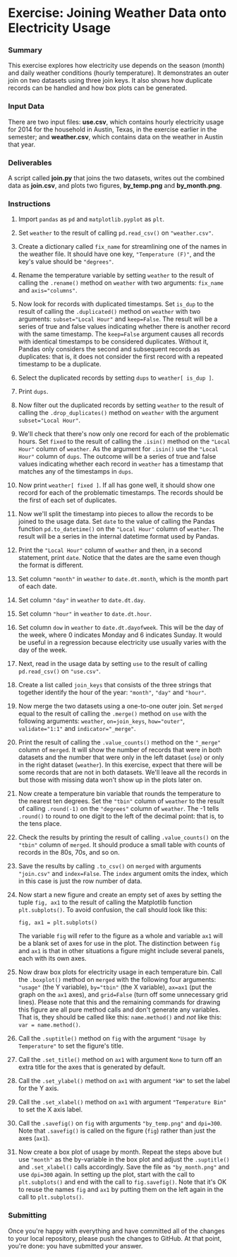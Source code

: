 # Exercise: Joining Weather Data onto Electricity Usage

### Summary

This exercise explores how electricity use depends on the season (month) and daily weather conditions (hourly temperature). It demonstrates an outer join on two datasets using three join keys. It also shows how duplicate records can be handled and how box plots can be generated.

### Input Data

There are two input files: **use.csv**, which contains hourly electricity usage for 2014 for the household in Austin, Texas, in the exercise earlier in the semester; and **weather.csv**, which contains data on the weather in Austin that year.

### Deliverables

A script called **join.py** that joins the two datasets, writes out the combined data as **join.csv**, and plots two figures, **by_temp.png** and **by_month.png**.

### Instructions

1. Import `pandas` as `pd` and `matplotlib.pyplot` as `plt`.

1. Set `weather` to the result of calling `pd.read_csv()` on `"weather.csv"`.

1. Create a dictionary called `fix_name` for streamlining one of the names in the weather file. It should have one key, `"Temperature (F)"`, and the key's value should be `"degrees"`.

1. Rename the temperature variable by setting `weather` to the result of calling the `.rename()` method on `weather` with two arguments: `fix_name` and `axis="columns"`.

1. Now look for records with duplicated timestamps. Set `is_dup` to the result of calling the `.duplicated()` method on `weather` with two arguments: `subset="Local Hour"` and `keep=False`. The result will be a series of true and false values indicating whether there is another record with the same timestamp. The `keep=False` argument causes all records with identical timestamps to be considered duplicates. Without it, Pandas only considers the second and subsequent records as duplicates: that is, it does not consider the first record with a repeated timestamp to be a duplicate.

1. Select the duplicated records by setting `dups` to `weather[ is_dup ]`.

1. Print `dups`.

1. Now filter out the duplicated records by setting `weather` to the result of calling the `.drop_duplicates()` method on `weather` with the argument `subset="Local Hour"`.

1. We'll check that there's now only one record for each of the problematic hours. Set `fixed` to the result of calling the `.isin()` method on the `"Local Hour"` column of `weather`. As the argument for `.isin()` use the `"Local Hour"` column of `dups`. The outcome will be a series of true and false values indicating whether each record in `weather` has a timestamp that matches any of the timestamps in `dups`.

1. Now print `weather[ fixed ]`. If all has gone well, it should show one record for each of the problematic timestamps. The records should be the first of each set of duplicates.

1. Now we'll split the timestamp into pieces to allow the records to be joined to the usage data. Set `date` to the value of calling the Pandas function `pd.to_datetime()` on the `"Local Hour"` column of `weather`. The result will be a series in the internal datetime format used by Pandas.

1. Print the `"Local Hour"` column of `weather` and then, in a second statement, print `date`. Notice that the dates are the same even though the format is different.

1. Set column `"month"` in `weather` to `date.dt.month`, which is the month part of each date.

1. Set column `"day"` in `weather` to `date.dt.day`.

1. Set column `"hour"` in `weather` to `date.dt.hour`.

1. Set column `dow` in `weather` to `date.dt.dayofweek`. This will be the day of the week, where 0 indicates Monday and 6 indicates Sunday. It would be useful in a regression because electricity use usually varies with the day of the week.

1. Next, read in the usage data by setting `use` to the result of calling `pd.read_csv()` on `"use.csv"`.

1. Create a list called `join_keys` that consists of the three strings that together identify the hour of the year: `"month"`, `"day"` and `"hour"`.

1. Now merge the two datasets using a one-to-one outer join. Set `merged` equal to the result of calling the `.merge()` method on `use` with the following arguments: `weather`, `on=join_keys`, `how="outer"`, `validate="1:1"` and `indicator="_merge"`.

1. Print the result of calling the `.value_counts()` method on the `"_merge"` column of `merged`. It will show the number of records that were in both datasets and the number that were only in the left dataset (`use`) or only in the right dataset (`weather`). In this exercise, expect that there will be some records that are not in both datasets. We'll leave all the records in but those with missing data won't show up in the plots later on.

1. Now create a temperature bin variable that rounds the temperature to the nearest ten degrees. Set the `"tbin"` column of `weather` to the result of calling `.round(-1)` on the `"degrees"` column of `weather`. The -1 tells `.round()` to round to one digit to the left of the decimal point: that is, to the tens place.

1. Check the results by printing the result of calling `.value_counts()` on the `"tbin"` column of `merged`. It should produce a small table with counts of records in the 80s, 70s, and so on.

1. Save the results by calling `.to_csv()` on `merged` with arguments `"join.csv"` and `index=False`. The `index` argument omits the index, which in this case is just the row number of data.

1. Now start a new figure and create an empty set of axes by setting the tuple `fig, ax1` to the result of calling the Matplotlib function `plt.subplots()`. To avoid confusion, the call should look like this:

    ```
    fig, ax1 = plt.subplots()
    ```

    The variable `fig` will refer to the figure as a whole and variable `ax1` will be a blank set of axes for use in the plot. The distinction between `fig` and `ax1` is that in other situations a figure might include several panels, each with its own axes.

1. Now draw box plots for electricity usage in each temperature bin. Call the `.boxplot()` method on `merged` with the following four arguments: `"usage"` (the Y variable), `by="tbin"` (the X variable), `ax=ax1` (put the graph on the `ax1` axes), and `grid=False` (turn off some unnecessary grid lines). Please note that this and the remaining commands for drawing this figure are all pure method calls and don't generate any variables. That is, they should be called like this: `name.method()` and *not* like this: `var = name.method()`.

1. Call the `.suptitle()` method on `fig` with the argument `"Usage by Temperature"` to set the figure's title.

1. Call the `.set_title()` method on `ax1` with argument `None` to turn off an extra title for the axes that is generated by default.

1. Call the `.set_ylabel()` method on `ax1` with argument `"kW"` to set the label for the Y axis.

1. Call the `.set_xlabel()` method on `ax1` with argument `"Temperature Bin"` to set the X axis label.

1. Call the `.savefig()` on `fig` with arguments `"by_temp.png"` and `dpi=300`. Note that `.savefig()` is called on the figure (`fig`) rather than just the axes (`ax1`).

1. Now create a box plot of usage by month. Repeat the steps above but use `"month"` as the by-variable in the box plot and adjust the `.suptitle()` and `.set_xlabel()` calls accordingly. Save the file as `"by_month.png"` and use `dpi=300` again. In setting up the plot, start with the call to `plt.subplots()` and end with the call to `fig.savefig()`. Note that it's OK to reuse the names `fig` and `ax1` by putting them on the left again in the call to `plt.subplots()`.

### Submitting

Once you're happy with everything and have committed all of the changes to
your local repository, please push the changes to GitHub. At that point,
you're done: you have submitted your answer.
